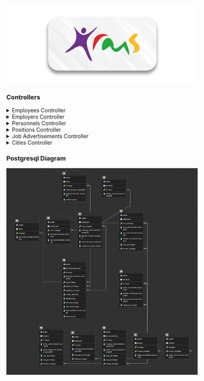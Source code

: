 ![Logo](https://github.com/LatifY/HRMS/blob/master/files/logo.png)

### Controllers

<details>
<summary>Employees Controller</summary>
<br>
  
- getAll
- getById
- getByEmail
- getByIdentityNo
- save

</details>

<details>
<summary>Employers Controller</summary>
<br>
  
- getAll
- getById
- getByEmail
- save

</details>

<details>
<summary>Personnels Controller</summary>
<br>
  
- getAll
- getById

</details>

<details>
<summary>Positions Controller</summary>
<br>
  
- getAll
- getById
- save
- delete
- deleteById

</details>

<details>
<summary>Job Advertisements Controller</summary>
<br>
  
- getAll
- getById
- getByActiveTrue
- getByActiveTrueOrderByReleaseDate
- getByActiveTrueAndEmployerId
- save
- changeActive

</details>

<details>
<summary>Cities Controller</summary>
<br>
  
- getAll
- getById

</details>

### Postgresql Diagram
![ERDiagram](https://github.com/LatifY/HRMS/blob/master/files/ERDiagram.jpg)